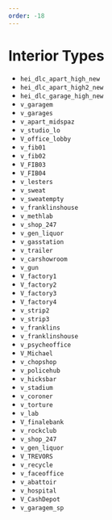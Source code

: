 ```yaml
---
order: -18
---
```


# Interior Types

- `hei_dlc_apart_high_new`
- `hei_dlc_apart_high2_new`
- `hei_dlc_garage_high_new`
- `v_garagem`
- `v_garages`
- `v_apart_midspaz`
- `v_studio_lo`
- `V_office_lobby`
- `v_fib01`
- `v_fib02`
- `V_FIB03`
- `V_FIB04`
- `v_lesters`
- `v_sweat`
- `v_sweatempty`
- `v_franklinshouse`
- `v_methlab`
- `v_shop_247`
- `v_gen_liquor`
- `v_gasstation`
- `v_trailer`
- `v_carshowroom`
- `v_gun`
- `V_factory1`
- `V_factory2`
- `V_factory3`
- `V_factory4`
- `v_strip2`
- `v_strip3`
- `v_franklins`
- `v_franklinshouse`
- `v_psycheoffice`
- `V_Michael`
- `v_chopshop`
- `v_policehub`
- `v_hicksbar`
- `v_stadium`
- `v_coroner`
- `v_torture`
- `v_lab`
- `V_finalebank`
- `v_rockclub`
- `v_shop_247`
- `v_gen_liquor`
- `V_TREVORS`
- `v_recycle`
- `v_faceoffice`
- `v_abattoir`
- `v_hospital`
- `V_CashDepot`
- `v_garagem_sp`